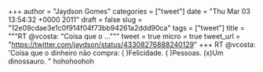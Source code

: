 
+++
author = "Jaydson Gomes"
categories = ["tweet"]
date = "Thu Mar 03 13:54:32 +0000 2011"
draft = false
slug = "12e09cdae3e1c0f914f04f73bb94261a2ddd90ca"
tags = ["tweet"]
title = """RT @vcosta: "Coisa que o ..."""
tweet = true
micro = true
tweet_url = "https://twitter.com/jaydson/status/43308276888240129"
+++
RT @vcosta: 'Coisa que o dinheiro não compra: ( )Felicidade. ( )Pessoas. (x)Um dinossauro. " hohohoohoh

